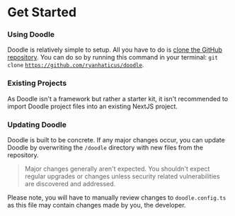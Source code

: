 # Get Started

### Using Doodle

Doodle is relatively simple to setup. All you have to do is [clone the GitHub repository](https://github.com/ryanhaticus/doodle). You can do so by running this command in your terminal: `git clone` [`https://github.com/ryanhaticus/doodle`](https://github.com/ryanhaticus/doodle).

### Existing Projects

As Doodle isn't a framework but rather a starter kit, it isn't recommended to import Doodle project files into an existing NextJS project.

### Updating Doodle

Doodle is built to be concrete. If any major changes occur, you can update Doodle by overwriting the `/doodle` directory with new files from the repository.

> Major changes generally aren't expected. You shouldn't expect regular upgrades or changes unless security related vulnerabilities are discovered and addressed.

Please note, you will have to manually review changes to `doodle.config.ts` as this file may contain changes made by you, the developer.
